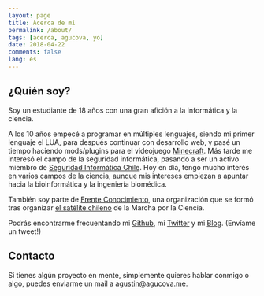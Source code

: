 ```yaml
---
layout: page
title: Acerca de mí
permalink: /about/
tags: [acerca, agucova, yo]
date: 2018-04-22
comments: false
lang: es
---
```

## ¿Quién soy?
Soy un estudiante de 18 años con una gran afición a la informática y la ciencia.

A los 10 años empecé a programar en múltiples lenguajes, siendo mi primer lenguaje el LUA, para después continuar con desarrollo web, y pasé un tiempo haciendo mods/plugins para el videojuego [Minecraft](https://minecraft.net). Más tarde me interesó el campo de la seguridad informática, pasando a ser un activo miembro de [Seguridad Informática Chile](https://hacking.cl). Hoy en día, tengo mucho interés en varios campos de la ciencia, aunque mis intereses empiezan a apuntar hacia la bioinformática y la ingeniería biomédica.

También soy parte de [Frente Conocimiento](https://frenteconocimiento.cl/), una organización que se formó tras organizar [el satélite chileno](https://marchaporlaciencia.cl/) de la Marcha por la Ciencia.

Podrás encontrarme frecuentando mi [Github](https://github.com/agucova), mi [Twitter](https://twitter.com/agucova) y mi [Blog](https://agucova.github.io/posts/). (Envíame un tweet!)

## Contacto

Si tienes algún proyecto en mente, simplemente quieres hablar conmigo o algo, puedes enviarme un mail a [agustin@agucova.me](mailto:agustin@agucova.me).
